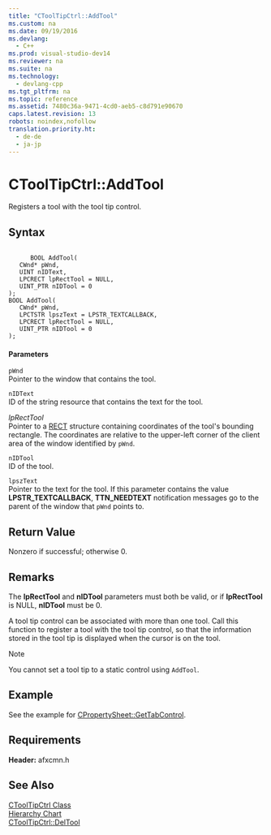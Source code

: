 ```yaml
---
title: "CToolTipCtrl::AddTool"
ms.custom: na
ms.date: 09/19/2016
ms.devlang: 
  - C++
ms.prod: visual-studio-dev14
ms.reviewer: na
ms.suite: na
ms.technology: 
  - devlang-cpp
ms.tgt_pltfrm: na
ms.topic: reference
ms.assetid: 7480c36a-9471-4cd0-aeb5-c8d791e90670
caps.latest.revision: 13
robots: noindex,nofollow
translation.priority.ht: 
  - de-de
  - ja-jp
---
```

# CToolTipCtrl::AddTool
Registers a tool with the tool tip control.  
  
## Syntax  
  
```  
  
      BOOL AddTool(  
   CWnd* pWnd,  
   UINT nIDText,  
   LPCRECT lpRectTool = NULL,  
   UINT_PTR nIDTool = 0   
);  
BOOL AddTool(  
   CWnd* pWnd,  
   LPCTSTR lpszText = LPSTR_TEXTCALLBACK,  
   LPCRECT lpRectTool = NULL,  
   UINT_PTR nIDTool = 0   
);  
```  
  
#### Parameters  
 `pWnd`  
 Pointer to the window that contains the tool.  
  
 `nIDText`  
 ID of the string resource that contains the text for the tool.  
  
 *lpRectTool*  
 Pointer to a [RECT](http://msdn.microsoft.com/library/windows/desktop/dd162897) structure containing coordinates of the tool's bounding rectangle. The coordinates are relative to the upper-left corner of the client area of the window identified by `pWnd`.  
  
 `nIDTool`  
 ID of the tool.  
  
 `lpszText`  
 Pointer to the text for the tool. If this parameter contains the value **LPSTR_TEXTCALLBACK**, **TTN_NEEDTEXT** notification messages go to the parent of the window that `pWnd` points to.  
  
## Return Value  
 Nonzero if successful; otherwise 0.  
  
## Remarks  
 The **lpRectTool** and **nIDTool** parameters must both be valid, or if **lpRectTool** is NULL, **nIDTool** must be 0.  
  
 A tool tip control can be associated with more than one tool. Call this function to register a tool with the tool tip control, so that the information stored in the tool tip is displayed when the cursor is on the tool.  
  
> [!NOTE]
>  You cannot set a tool tip to a static control using `AddTool`.  
  
## Example  
 See the example for [CPropertySheet::GetTabControl](../vs140/CPropertySheet--GetTabControl.md).  
  
## Requirements  
 **Header:** afxcmn.h  
  
## See Also  
 [CToolTipCtrl Class](../vs140/CToolTipCtrl-Class.md)   
 [Hierarchy Chart](../vs140/Hierarchy-Chart.md)   
 [CToolTipCtrl::DelTool](../vs140/CToolTipCtrl--DelTool.md)
